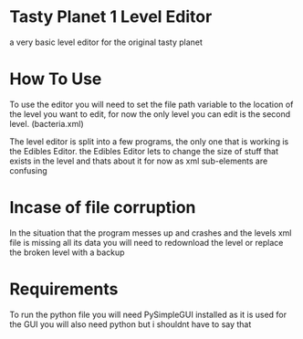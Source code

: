 # Tasty Planet 1 Level Editor
a very basic level editor for the original tasty planet

# How To Use
To use the editor you will need to set the file path variable to the location of the level you want to edit,
for now the only level you can edit is the second level. (bacteria.xml)

The level editor is split into a few programs, the only one that is working is the Edibles Editor. the Edibles Editor lets to change the size of stuff that exists in the level and thats about it for now as xml sub-elements are confusing

# Incase of file corruption

In the situation that the program messes up and crashes and the levels xml file is missing all its data you will need to redownload the level or replace the broken level
with a backup

# Requirements

To run the python file you will need PySimpleGUI installed as it is used for the GUI you will also need python but i shouldnt have to say that

